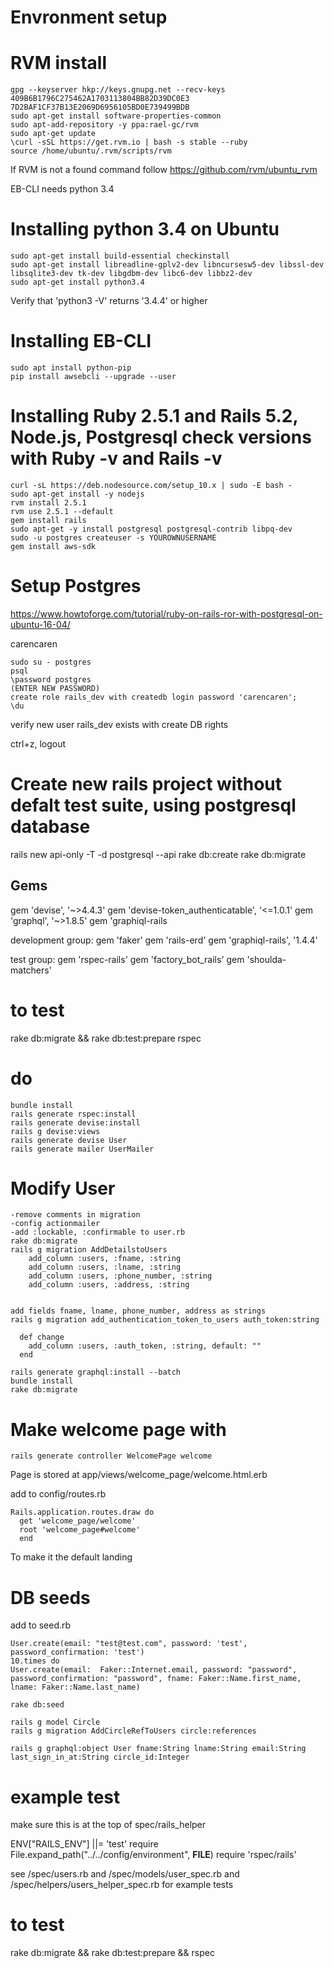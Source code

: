 # Envronment setup
# RVM install
```
gpg --keyserver hkp://keys.gnupg.net --recv-keys 409B6B1796C275462A1703113804BB82D39DC0E3 7D2BAF1CF37B13E2069D6956105BD0E739499BDB
sudo apt-get install software-properties-common
sudo apt-add-repository -y ppa:rael-gc/rvm
sudo apt-get update
\curl -sSL https://get.rvm.io | bash -s stable --ruby
source /home/ubuntu/.rvm/scripts/rvm
```
If RVM is not a found command follow https://github.com/rvm/ubuntu_rvm

EB-CLI needs python 3.4

# Installing python 3.4 on Ubuntu

```
sudo apt-get install build-essential checkinstall
sudo apt-get install libreadline-gplv2-dev libncursesw5-dev libssl-dev libsqlite3-dev tk-dev libgdbm-dev libc6-dev libbz2-dev
sudo apt-get install python3.4
```
Verify that 'python3 -V' returns '3.4.4' or higher

# Installing EB-CLI

```
sudo apt install python-pip
pip install awsebcli --upgrade --user
```

# Installing Ruby 2.5.1 and Rails 5.2, Node.js, Postgresql check versions with Ruby -v and Rails -v
```
curl -sL https://deb.nodesource.com/setup_10.x | sudo -E bash -
sudo apt-get install -y nodejs
rvm install 2.5.1
rvm use 2.5.1 --default
gem install rails
sudo apt-get -y install postgresql postgresql-contrib libpq-dev
sudo -u postgres createuser -s YOUROWNUSERNAME
gem install aws-sdk
```
# Setup Postgres
https://www.howtoforge.com/tutorial/ruby-on-rails-ror-with-postgresql-on-ubuntu-16-04/

carencaren
```
sudo su - postgres
psql
\password postgres
(ENTER NEW PASSWORD)
create role rails_dev with createdb login password 'carencaren';
\du
```
verify new user rails_dev exists with create DB rights

ctrl+z, logout

# Create new rails project without defalt test suite, using postgresql database 



rails new api-only -T -d postgresql --api
rake db:create
rake db:migrate

## Gems
gem 'devise', '~>4.4.3'
gem 'devise-token_authenticatable', '<=1.0.1'
gem 'graphql', '~>1.8.5'
gem 'graphiql-rails

development group:
  gem 'faker'
gem 'rails-erd'
gem 'graphiql-rails', '1.4.4'

test group:
gem 'rspec-rails'
gem 'factory_bot_rails'
gem 'shoulda-matchers'

# to test
rake db:migrate && rake db:test:prepare
rspec



# do
```
bundle install
rails generate rspec:install
rails generate devise:install
rails g devise:views
rails generate devise User
rails generate mailer UserMailer
```

# Modify User
```
-remove comments in migration
-config actionmailer
-add :lockable, :confirmable to user.rb
rake db:migrate
rails g migration AddDetailstoUsers 
    add_column :users, :fname, :string
    add_column :users, :lname, :string
    add_column :users, :phone_number, :string
    add_column :users, :address, :string


add fields fname, lname, phone_number, address as strings
rails g migration add_authentication_token_to_users auth_token:string

  def change
    add_column :users, :auth_token, :string, default: ""
  end

rails generate graphql:install --batch
bundle install
rake db:migrate
```
# Make welcome page with
```
rails generate controller WelcomePage welcome
```
Page is stored at app/views/welcome_page/welcome.html.erb

add to config/routes.rb
```
Rails.application.routes.draw do
  get 'welcome_page/welcome'
  root 'welcome_page#welcome'
  end
 ```
 To make it the default landing

# DB seeds

add to seed.rb
```
User.create(email: "test@test.com", password: 'test', password_confirmation: 'test')
10.times do
User.create(email:  Faker::Internet.email, password: "password", password_confirmation: "password", fname: Faker::Name.first_name, lname: Faker::Name.last_name)
```
```
rake db:seed

rails g model Circle
rails g migration AddCircleRefToUsers circle:references

rails g graphql:object User fname:String lname:String email:String last_sign_in_at:String circle_id:Integer
```
# example test
make sure this is at the top of spec/rails_helper

ENV["RAILS_ENV"] ||= 'test'
require File.expand_path("../../config/environment", __FILE__)
require 'rspec/rails'

see /spec/users.rb and /spec/models/user_spec.rb and /spec/helpers/users_helper_spec.rb for example tests

# to test
rake db:migrate && rake db:test:prepare && rspec
